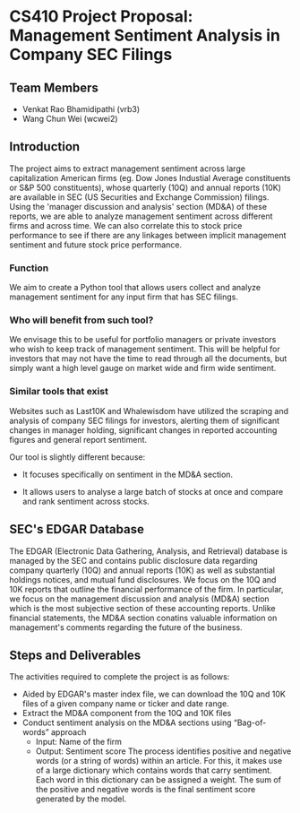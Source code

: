 # CS410 Project Proposal: Management Sentiment Analysis in Company SEC Filings

## Team Members

- Venkat Rao Bhamidipathi (vrb3)
- Wang Chun Wei (wcwei2)


## Introduction

The project aims to extract management sentiment across large capitalization American firms (eg. Dow Jones Industial Average constituents or S&P 500 constituents), 
whose quarterly (10Q) and annual reports (10K) are available in SEC (US Securities and Exchange Commission) filings.
Using the 'manager discussion and analysis' section (MD&A) of these reports, we are able to analyze management sentiment across different firms and across time.
We can also correlate this to stock price performance to see if there are any linkages between implicit management sentiment and future stock price
performance.

### Function

We aim to create a Python tool that allows users collect and analyze management sentiment for any input firm that has SEC filings.

### Who will benefit from such tool?

We envisage this to be useful for portfolio managers or private investors who wish to keep track of management sentiment.
This will be helpful for investors that may not have the time to read through all the documents, but simply want a high level gauge on market wide and firm wide sentiment.

### Similar tools that exist

Websites such as Last10K and Whalewisdom have utilized the scraping and analysis of company SEC filings for investors, alerting them of significant changes in manager holding, significant changes in reported accounting figures and general report sentiment. 

Our tool is slightly different because:

* It focuses specifically on sentiment in the MD&A section.

* It allows users to analyse a large batch of stocks at once and compare and rank sentiment across stocks.




## SEC's EDGAR Database

The EDGAR (Electronic Data Gathering, Analysis, and Retrieval) database is managed by the SEC and contains
public disclosure data regarding company quarterly (10Q) and annual reports (10K) as well as substantial holdings notices,
and mutual fund disclosures.
We focus on the 10Q and 10K reports that outline the financial performance of the firm.
In particular, we focus on the management discussion and analysis (MD&A) section which is the most subjective section of these accounting reports.
Unlike financial statements, the MD&A section conatins valuable information on management's comments regarding the future of the business.

## Steps and Deliverables

The activities required to complete the project is as follows:

- Aided by EDGAR's master index file, we can download the 10Q and 10K files of a given company name or ticker and date range.
- Extract the MD&A component from the 10Q and 10K files
- Conduct sentiment analysis on the MD&A sections using “Bag-of-words” approach
    * Input:  Name of the firm
    * Output: Sentiment score
      The process identifies positive and negative words (or a string of words) within an article. For this, it makes use of a large  dictionary which contains words that carry sentiment.  Each word in this dictionary can be assigned a weight. The sum of the positive and negative words is the final sentiment score generated by the model.
